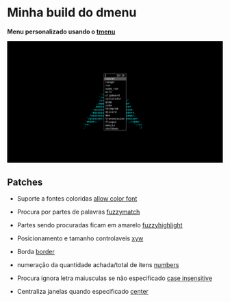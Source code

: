 # Minha build do dmenu

**Menu personalizado usando o [tmenu](https://github.com/Calebe94/tinytools/tree/master/tmenu)**

![screenshot](./screenshot.png)

## Patches

- Suporte a fontes coloridas [allow color font](https://tools.suckless.org/dmenu/patches/allow-color-font/)

- Procura por partes de palavras [fuzzymatch](https://tools.suckless.org/dmenu/patches/fuzzymatch/)

- Partes sendo procuradas ficam em amarelo [fuzzyhighlight](https://tools.suckless.org/dmenu/patches/fuzzyhighlight/)

- Posicionamento e tamanho controlaveis [xyw](https://tools.suckless.org/dmenu/patches/xyw/)

- Borda [border](https://tools.suckless.org/dmenu/patches/border/)

- numeração da quantidade achada/total de itens [numbers](https://tools.suckless.org/dmenu/patches/numbers/)

- Procura ignora letra maiusculas se não especificado [case insensitive](https://tools.suckless.org/dmenu/patches/case-insensitive/)

- Centraliza janelas quando especificado [center](https://tools.suckless.org/dmenu/patches/center/)
